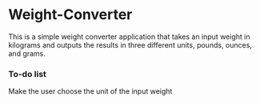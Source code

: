 # Weight-Converter

This is a simple weight converter application that takes an input weight in kilograms and outputs the results in three different units, pounds, ounces, and grams.

### To-do list
Make the user choose the unit of the input weight
